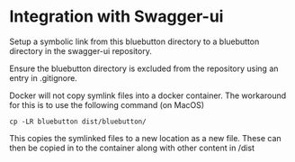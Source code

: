 # Integration with Swagger-ui

Setup a symbolic link from this bluebutton directory to a bluebutton 
directory in the swagger-ui repository.

Ensure the bluebutton directory is excluded from the repository using an 
entry in .gitignore.

Docker will not copy symlink files into a docker container. The workaround 
for this is to use the following command (on MacOS)

    cp -LR bluebutton dist/bluebutton/
    
This copies the symlinked files to a new location as a new file.
These can then be copied in to the container along with other content in 
/dist


